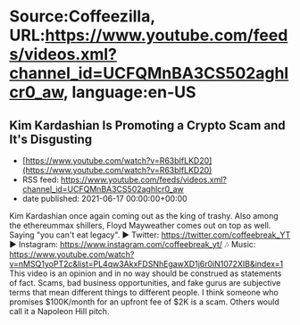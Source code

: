 # Source:Coffeezilla, URL:https://www.youtube.com/feeds/videos.xml?channel_id=UCFQMnBA3CS502aghlcr0_aw, language:en-US

## Kim Kardashian Is Promoting a Crypto Scam and It's Disgusting
 - [https://www.youtube.com/watch?v=R63bIfLKD20](https://www.youtube.com/watch?v=R63bIfLKD20)
 - RSS feed: https://www.youtube.com/feeds/videos.xml?channel_id=UCFQMnBA3CS502aghlcr0_aw
 - date published: 2021-06-17 00:00:00+00:00

Kim Kardashian once again coming out as the king of trashy. Also among the ethereummax shillers, Floyd Mayweather comes out on top as well. Saying "you can't eat legacy". 
► Twitter: https://twitter.com/coffeebreak_YT
► Instagram: https://www.instagram.com/coffeebreak_yt/
🎶 Music: https://www.youtube.com/watch?v=nMSQ1yoPT2c&list=PL4qw3AkxFDSNhEgawXD1j6r0iN1072XIB&index=1
This video is an opinion and in no way should be construed as statements of fact. Scams, bad business opportunities, and fake gurus are subjective terms that mean different things to different people. I think someone who promises $100K/month for an upfront fee of $2K is a scam. Others would call it a Napoleon Hill pitch.

